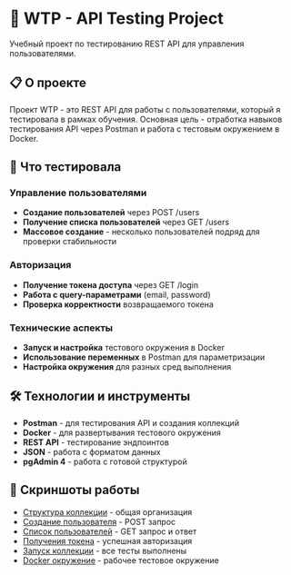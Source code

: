 # 🔌 WTP - API Testing Project

Учебный проект по тестированию REST API для управления пользователями.

## 📋 О проекте

Проект WTP - это REST API для работы с пользователями, который я тестировала в рамках обучения. Основная цель - отработка навыков тестирования API через Postman и работа с тестовым окружением в Docker.

## 🎯 Что тестировала

### Управление пользователями
- **Создание пользователей** через POST /users
- **Получение списка пользователей** через GET /users
- **Массовое создание** - несколько пользователей подряд для проверки стабильности

### Авторизация
- **Получение токена доступа** через GET /login
- **Работа с query-параметрами** (email, password)
- **Проверка корректности** возвращаемого токена

### Технические аспекты
- **Запуск и настройка** тестового окружения в Docker
- **Использование переменных** в Postman для параметризации
- **Настройка окружения** для разных сред выполнения

## 🛠 Технологии и инструменты

- **Postman** - для тестирования API и создания коллекций
- **Docker** - для развертывания тестового окружения
- **REST API** - тестирование эндпоинтов
- **JSON** - работа с форматом данных
- **pgAdmin 4** - работа с готовой структурой

## 📸 Скриншоты работы

- [Структура коллекции](screenshots/collection-structure.png) - общая организация
- [Создание пользователя](screenshots/create-user-request.png) - POST запрос
- [Список пользователей](screenshots/get-users-response.png) - GET запрос и ответ
- [Получения токена](screenshots/get-token-response.png) - успешная авторизация
- [Запуск коллекции](screenshots/run-results.png) - все тесты выполнены
- [Docker окружение](screenshots/docker-running.png) - рабочее тестовое окружение
